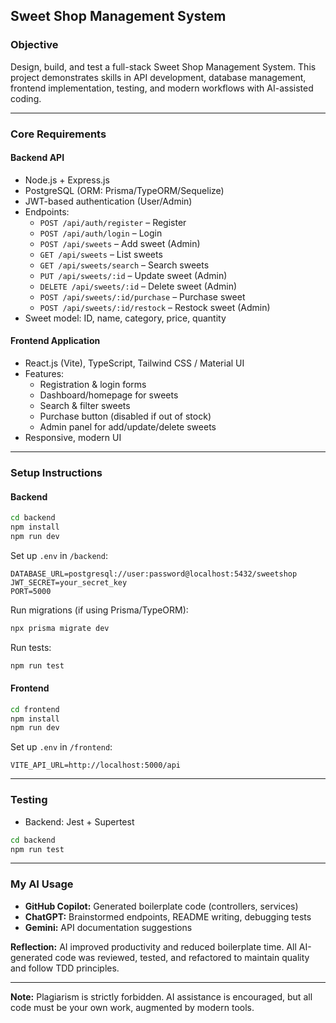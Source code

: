 ## Sweet Shop Management System

### Objective
Design, build, and test a full-stack Sweet Shop Management System. This project demonstrates skills in API development, database management, frontend implementation, testing, and modern workflows with AI-assisted coding.

---

### Core Requirements

#### Backend API
- Node.js + Express.js
- PostgreSQL (ORM: Prisma/TypeORM/Sequelize)
- JWT-based authentication (User/Admin)
- Endpoints:
  - `POST /api/auth/register` – Register
  - `POST /api/auth/login` – Login
  - `POST /api/sweets` – Add sweet (Admin)
  - `GET /api/sweets` – List sweets
  - `GET /api/sweets/search` – Search sweets
  - `PUT /api/sweets/:id` – Update sweet (Admin)
  - `DELETE /api/sweets/:id` – Delete sweet (Admin)
  - `POST /api/sweets/:id/purchase` – Purchase sweet
  - `POST /api/sweets/:id/restock` – Restock sweet (Admin)
- Sweet model: ID, name, category, price, quantity

#### Frontend Application
- React.js (Vite), TypeScript, Tailwind CSS / Material UI
- Features:
  - Registration & login forms
  - Dashboard/homepage for sweets
  - Search & filter sweets
  - Purchase button (disabled if out of stock)
  - Admin panel for add/update/delete sweets
- Responsive, modern UI

---

### Setup Instructions

#### Backend
```sh
cd backend
npm install
npm run dev
```
Set up `.env` in `/backend`:
```
DATABASE_URL=postgresql://user:password@localhost:5432/sweetshop
JWT_SECRET=your_secret_key
PORT=5000
```
Run migrations (if using Prisma/TypeORM):
```sh
npx prisma migrate dev
```
Run tests:
```sh
npm run test
```

#### Frontend
```sh
cd frontend
npm install
npm run dev
```
Set up `.env` in `/frontend`:
```
VITE_API_URL=http://localhost:5000/api
```

---

### Testing
- Backend: Jest + Supertest
```sh
cd backend
npm run test
```

---

### My AI Usage
- **GitHub Copilot:** Generated boilerplate code (controllers, services)
- **ChatGPT:** Brainstormed endpoints, README writing, debugging tests
- **Gemini:** API documentation suggestions

**Reflection:**
AI improved productivity and reduced boilerplate time. All AI-generated code was reviewed, tested, and refactored to maintain quality and follow TDD principles.

---

**Note:** Plagiarism is strictly forbidden. AI assistance is encouraged, but all code must be your own work, augmented by modern tools.



